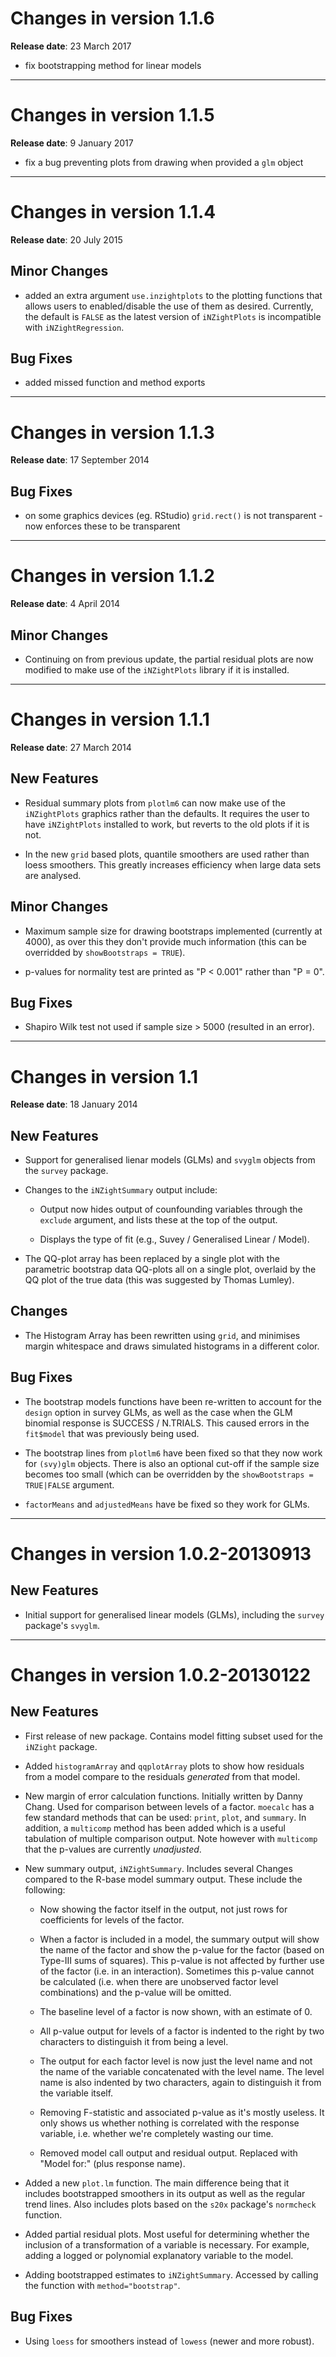 # Changes in version 1.1.6
__Release date__: 23 March 2017

- fix bootstrapping method for linear models


***
# Changes in version 1.1.5
__Release date__: 9 January 2017

- fix a bug preventing plots from drawing when provided a `glm` object


***
# Changes in version 1.1.4
__Release date__: 20 July 2015

## Minor Changes

- added an extra argument `use.inzightplots` to the
  plotting functions that allows users to enabled/disable the use of
  them as desired. Currently, the default is `FALSE` as the
  latest version of `iNZightPlots` is incompatible with
  `iNZightRegression`.


## Bug Fixes

- added missed function and method exports

***
# Changes in version 1.1.3
__Release date__: 17 September 2014

## Bug Fixes

- on some graphics devices (eg. RStudio) `grid.rect()` is not
  transparent - now enforces these to be transparent

***
# Changes in version 1.1.2
__Release date__: 4 April 2014

## Minor Changes

- Continuing on from previous update, the partial residual
  plots are now modified to make use of the `iNZightPlots` library
  if it is installed.


***
# Changes in version 1.1.1
__Release date__: 27 March 2014

## New Features

- Residual summary plots from `plotlm6` can now make use of
  the `iNZightPlots` graphics rather than the defaults. It requires
  the user to have `iNZightPlots` installed to work, but reverts to
  the old plots if it is not.

- In the new `grid` based plots, quantile smoothers are used
  rather than loess smoothers. This greatly increases efficiency
  when large data sets are analysed.


## Minor Changes

- Maximum sample size for drawing bootstraps implemented
  (currently at 4000), as over this they don't provide much
  information (this can be overridded by `showBootstraps = TRUE`).

- p-values for normality test are printed as "P < 0.001"
  rather than "P = 0".


## Bug Fixes

- Shapiro Wilk test not used if sample size > 5000 (resulted in an error).


***
# Changes in version 1.1
__Release date__: 18 January 2014

## New Features

- Support for generalised lienar models (GLMs) and `svyglm`
  objects from the `survey` package.

- Changes to the `iNZightSummary` output include:

  - Output now hides output of counfounding
    variables through the `exclude` argument, and lists these at the
    top of the output.

  - Displays the type of fit (e.g., Suvey / Generalised Linear / Model).


- The QQ-plot array has been replaced by a single plot with
  the parametric bootstrap data QQ-plots all on a single plot,
  overlaid by the QQ plot of the true data (this was suggested by
  Thomas Lumley).


## Changes

- The Histogram Array has been rewritten using `grid`, and
  minimises margin whitespace and draws simulated histograms in a
  different color.


## Bug Fixes

- The bootstrap models functions have been re-written to
  account for the `design` option in survey GLMs, as well as the
  case when the GLM binomial response is SUCCESS / N.TRIALS. This
  caused errors in the `fit$model` that was previously being used.

- The bootstrap lines from `plotlm6` have been fixed so that
  they now work for `(svy)glm` objects. There is also an optional
  cut-off if the sample size becomes too small (which can be
  overridden by the `showBootstraps = TRUE|FALSE` argument.

- `factorMeans` and `adjustedMeans` have be fixed so they work
  for GLMs.


***
# Changes in version 1.0.2-20130913
## New Features

- Initial support for generalised linear models (GLMs),
  including the `survey` package's `svyglm`.


***
# Changes in version 1.0.2-20130122
## New Features

- First release of new package. Contains model fitting subset
  used for the `iNZight` package.

- Added `histogramArray` and `qqplotArray` plots to show how
  residuals from a model compare to the residuals *generated* from
  that model.

- New margin of error calculation functions. Initially written
  by Danny Chang. Used for comparison between levels of a
  factor. `moecalc` has a few standard methods that can be used:
  `print`, `plot`, and `summary`. In addition, a `multicomp` method
  has been added which is a useful tabulation of multiple comparison
  output. Note however with `multicomp` that the p-values are
  currently *unadjusted*.

- New summary output, `iNZightSummary`. Includes several Changes
  compared to the R-base model summary output. These include the
  following:

  - Now showing the factor itself in the output, not just rows
    for coefficients for levels of the factor.

  - When a factor is included in a model, the summary output
    will show the name of the factor and show the p-value for the
    factor (based on Type-III sums of squares). This p-value is not
    affected by further use of the factor (i.e. in an
    interaction). Sometimes this p-value cannot be calculated
    (i.e. when there are unobserved factor level combinations) and the
    p-value will be omitted.

  - The baseline level of a factor is now shown, with an
    estimate of 0.

  - All p-value output for levels of a factor is indented to the
    right by two characters to distinguish it from being a level.

  - The output for each factor level is now just the level name
    and not the name of the variable concatenated with the level
    name. The level name is also indented by two characters, again to
    distinguish it from the variable itself.

  - Removing F-statistic and associated p-value as it's mostly
    useless. It only shows us whether nothing is correlated with the
    response variable, i.e. whether we're completely wasting our time.

  - Removed model call output and residual output. Replaced with
    "Model for:" (plus response name).

- Added a new `plot.lm` function. The main difference being that
  it includes bootstrapped smoothers in its output as well as the
  regular trend lines. Also includes plots based on the `s20x`
  package's `normcheck` function.

- Added partial residual plots. Most useful for determining
  whether the inclusion of a transformation of a variable is
  necessary. For example, adding a logged or polynomial explanatory
  variable to the model.

- Adding bootstrapped estimates to `iNZightSummary`. Accessed by
  calling the function with `method="bootstrap"`.


## Bug Fixes

- Using `loess` for smoothers instead of `lowess` (newer and more robust).
